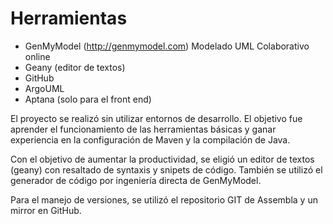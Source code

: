 Herramientas
============

- GenMyModel (http://genmymodel.com) Modelado UML Colaborativo online
- Geany (editor de textos)
- GitHub
- ArgoUML
- Aptana (solo para el front end)

El proyecto se realizó sin utilizar entornos de desarrollo. 
El objetivo fue aprender el funcionamiento de las herramientas básicas y ganar experiencia
en la configuración de Maven y la compilación de Java.

Con el objetivo de aumentar la productividad, se eligió un editor de textos (geany) con
resaltado de syntaxis y snipets de código. También se utilizó el generador de código 
por ingeniería directa de GenMyModel.

Para el manejo de versiones, se utilizó el repositorio GIT de Assembla y un mirror en GitHub.
